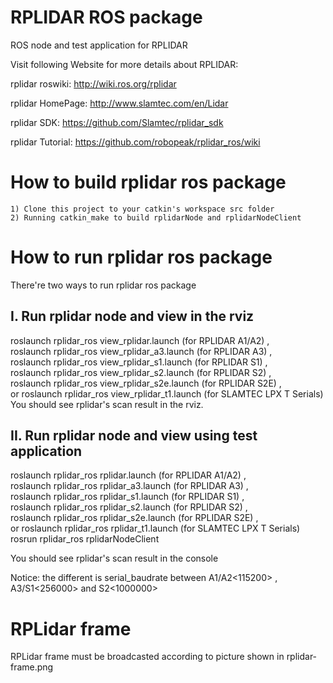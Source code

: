 RPLIDAR ROS package
=====================================================================

ROS node and test application for RPLIDAR

Visit following Website for more details about RPLIDAR:

rplidar roswiki: http://wiki.ros.org/rplidar

rplidar HomePage:   http://www.slamtec.com/en/Lidar

rplidar SDK: https://github.com/Slamtec/rplidar_sdk

rplidar Tutorial:  https://github.com/robopeak/rplidar_ros/wiki

How to build rplidar ros package
=====================================================================
    1) Clone this project to your catkin's workspace src folder
    2) Running catkin_make to build rplidarNode and rplidarNodeClient

How to run rplidar ros package
=====================================================================
There're two ways to run rplidar ros package

I. Run rplidar node and view in the rviz
------------------------------------------------------------
roslaunch rplidar_ros view_rplidar.launch (for RPLIDAR A1/A2)
,  
roslaunch rplidar_ros view_rplidar_a3.launch (for RPLIDAR A3)
,  
roslaunch rplidar_ros view_rplidar_s1.launch (for RPLIDAR S1)
,  
roslaunch rplidar_ros view_rplidar_s2.launch (for RPLIDAR S2)
,  
roslaunch rplidar_ros view_rplidar_s2e.launch (for RPLIDAR S2E)
,  
or roslaunch rplidar_ros view_rplidar_t1.launch (for SLAMTEC LPX T Serials)  
You should see rplidar's scan result in the rviz.

II. Run rplidar node and view using test application
------------------------------------------------------------
roslaunch rplidar_ros rplidar.launch (for RPLIDAR A1/A2)
,  
roslaunch rplidar_ros rplidar_a3.launch (for RPLIDAR A3)
,  
roslaunch rplidar_ros rplidar_s1.launch (for RPLIDAR S1)
,  
roslaunch rplidar_ros rplidar_s2.launch (for RPLIDAR S2)
,  
roslaunch rplidar_ros rplidar_s2e.launch (for RPLIDAR S2E)
,  
or roslaunch rplidar_ros rplidar_t1.launch (for SLAMTEC LPX T Serials)  
rosrun rplidar_ros rplidarNodeClient

You should see rplidar's scan result in the console

Notice: the different is serial_baudrate between A1/A2<115200> , A3/S1<256000> and S2<1000000>

RPLidar frame
=====================================================================
RPLidar frame must be broadcasted according to picture shown in rplidar-frame.png
